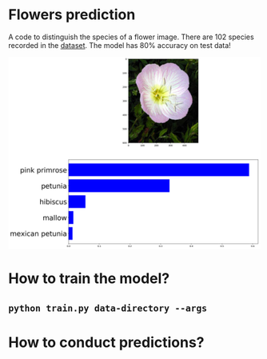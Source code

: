 # Flowers prediction

A code to distinguish the species of a flower image. There are 102 species recorded in the [dataset](http://www.robots.ox.ac.uk/~vgg/data/flowers/102/index.html). 
The model has 80% accuracy on test data! 

![Flowers](https://github.com/bijanfallah/Flowers_prediction/blob/master/index.png)


# How to train the model? 
`python train.py data-directory --args`
- 
# How to conduct predictions? 
